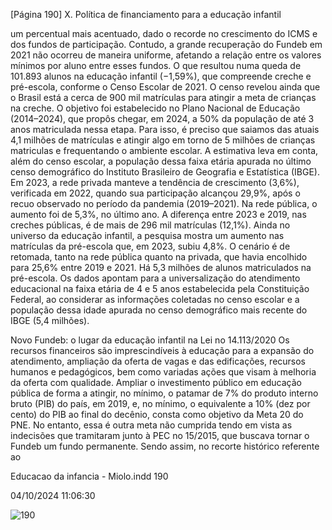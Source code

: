 [Página 190]
X. Política de financiamento para a educação infantil

um percentual mais acentuado, dado o recorde no crescimento do
ICMS e dos fundos de participação. Contudo, a grande recuperação do
Fundeb em 2021 não ocorreu de maneira uniforme, afetando a relação
entre os valores mínimos por aluno entre esses fundos. O que resultou
numa queda de 101.893 alunos na educação infantil (−1,59%), que
compreende creche e pré-escola, conforme o Censo Escolar de 2021.
O censo revelou ainda que o Brasil está a cerca de 900 mil matrículas para atingir a meta de crianças na creche. O objetivo foi estabelecido no Plano Nacional de Educação (2014–2024), que propôs chegar,
em 2024, a 50% da população de até 3 anos matriculada nessa etapa.
Para isso, é preciso que saiamos das atuais 4,1 milhões de matrículas e atingir algo em torno de 5 milhões de crianças matriculas e
frequentando o ambiente escolar. A estimativa leva em conta, além do
censo escolar, a população dessa faixa etária apurada no último censo
demográfico do Instituto Brasileiro de Geografia e Estatística (IBGE).
Em 2023, a rede privada manteve a tendência de crescimento
(3,6%), verificada em 2022, quando sua participação alcançou 29,9%,
após o recuo observado no período da pandemia (2019–2021). Na rede
pública, o aumento foi de 5,3%, no último ano. A diferença entre 2023
e 2019, nas creches públicas, é de mais de 296 mil matrículas (12,1%).
Ainda no universo da educação infantil, a pesquisa mostra um
aumento nas matrículas da pré-escola que, em 2023, subiu 4,8%. O
cenário é de retomada, tanto na rede pública quanto na privada, que
havia encolhido para 25,6% entre 2019 e 2021.
Há 5,3 milhões de alunos matriculados na pré-escola. Os dados
apontam para a universalização do atendimento educacional na
faixa etária de 4 e 5 anos estabelecida pela Constituição Federal, ao
considerar as informações coletadas no censo escolar e a população
dessa idade apurada no censo demográfico mais recente do IBGE (5,4
milhões). ​

Novo Fundeb:
o lugar da educação infantil na Lei no 14.113/2020
Os recursos financeiros são imprescindíveis à educação para a expansão do atendimento, ampliação da oferta de vagas e das edificações, recursos humanos e pedagógicos, bem como variadas ações que
visam à melhoria da oferta com qualidade.
Ampliar o investimento público em educação pública de forma a
atingir, no mínimo, o patamar de 7% do produto interno bruto (PIB)
do país, em 2019, e, no mínimo, o equivalente a 10% (dez por cento)
do PIB ao final do decênio, consta como objetivo da Meta 20 do PNE. No
entanto, essa é outra meta não cumprida tendo em vista as indecisões
que tramitaram junto à PEC no 15/2015, que buscava tornar o Fundeb
um fundo permanente. Sendo assim, no recorte histórico referente ao


Educacao da infancia - Miolo.indd 190

04/10/2024 11:06:30

![190](./img/page_190-01.jpg)

